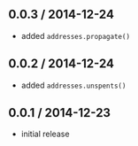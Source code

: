 0.0.3 / 2014-12-24
------------------
- added `addresses.propagate()`

0.0.2 / 2014-12-24
------------------
- added `addresses.unspents()`

0.0.1 / 2014-12-23
------------------
- initial release